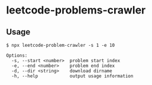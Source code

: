 # leetcode-problems-crawler

## Usage
```
$ npx leetcode-problem-crawler -s 1 -e 10

Options:
  -s, --start <number>  problem start index
  -e, --end <number>    problem end index
  -d, --dir <string>    download dirname
  -h, --help            output usage information
```
